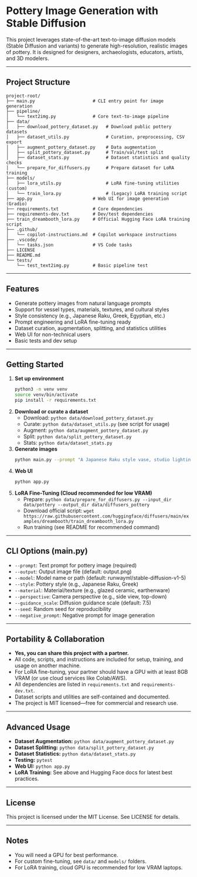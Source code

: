 # Pottery Image Generation with Stable Diffusion

This project leverages state-of-the-art text-to-image diffusion models (Stable Diffusion and variants) to generate high-resolution, realistic images of pottery. It is designed for designers, archaeologists, educators, artists, and 3D modelers.

---

## Project Structure

```
project-root/
├── main.py                      # CLI entry point for image generation
├── pipeline/
│   └── text2img.py              # Core text-to-image pipeline
├── data/
│   ├── download_pottery_dataset.py   # Download public pottery datasets
│   ├── dataset_utils.py              # Curation, preprocessing, CSV export
│   ├── augment_pottery_dataset.py    # Data augmentation
│   ├── split_pottery_dataset.py      # Train/val/test split
│   ├── dataset_stats.py              # Dataset statistics and quality checks
│   └── prepare_for_diffusers.py      # Prepare dataset for LoRA training
├── models/
│   ├── lora_utils.py                 # LoRA fine-tuning utilities (custom)
│   └── train_lora.py                 # (Legacy) LoRA training script
├── app.py                       # Web UI for image generation (Gradio)
├── requirements.txt             # Core dependencies
├── requirements-dev.txt         # Dev/test dependencies
├── train_dreambooth_lora.py     # Official Hugging Face LoRA training script
├── .github/
│   └── copilot-instructions.md  # Copilot workspace instructions
├── .vscode/
│   └── tasks.json               # VS Code tasks
├── LICENSE
├── README.md
└── tests/
    └── test_text2img.py         # Basic pipeline test
```

---

## Features
- Generate pottery images from natural language prompts
- Support for vessel types, materials, textures, and cultural styles
- Style consistency (e.g., Japanese Raku, Greek, Egyptian, etc.)
- Prompt engineering and LoRA fine-tuning ready
- Dataset curation, augmentation, splitting, and statistics utilities
- Web UI for non-technical users
- Basic tests and dev setup

---

## Getting Started

1. **Set up environment**
   ```bash
   python3 -m venv venv
   source venv/bin/activate
   pip install -r requirements.txt
   ```
2. **Download or curate a dataset**
   - Download: `python data/download_pottery_dataset.py`
   - Curate: `python data/dataset_utils.py` (see script for usage)
   - Augment: `python data/augment_pottery_dataset.py`
   - Split: `python data/split_pottery_dataset.py`
   - Stats: `python data/dataset_stats.py`
3. **Generate images**
   ```bash
   python main.py --prompt "A Japanese Raku style vase, studio lighting" --style "Japanese Raku" --material "glazed ceramic" --perspective "side view" --output pottery.png
   ```
4. **Web UI**
   ```bash
   python app.py
   ```
5. **LoRA Fine-Tuning (Cloud recommended for low VRAM)**
   - Prepare: `python data/prepare_for_diffusers.py --input_dir data/pottery --output_dir data/diffusers_pottery`
   - Download official script: `wget https://raw.githubusercontent.com/huggingface/diffusers/main/examples/dreambooth/train_dreambooth_lora.py`
   - Run training (see README for recommended command)

---

## CLI Options (main.py)
- `--prompt`: Text prompt for pottery image (required)
- `--output`: Output image file (default: output.png)
- `--model`: Model name or path (default: runwayml/stable-diffusion-v1-5)
- `--style`: Pottery style (e.g., Japanese Raku, Greek)
- `--material`: Material/texture (e.g., glazed ceramic, earthenware)
- `--perspective`: Camera perspective (e.g., side view, top-down)
- `--guidance_scale`: Diffusion guidance scale (default: 7.5)
- `--seed`: Random seed for reproducibility
- `--negative_prompt`: Negative prompt for image generation

---

## Portability & Collaboration
- **Yes, you can share this project with a partner.**
- All code, scripts, and instructions are included for setup, training, and usage on another machine.
- For LoRA fine-tuning, your partner should have a GPU with at least 8GB VRAM (or use cloud services like Colab/AWS).
- All dependencies are listed in `requirements.txt` and `requirements-dev.txt`.
- Dataset scripts and utilities are self-contained and documented.
- The project is MIT licensed—free for commercial and research use.

---

## Advanced Usage
- **Dataset Augmentation:** `python data/augment_pottery_dataset.py`
- **Dataset Splitting:** `python data/split_pottery_dataset.py`
- **Dataset Statistics:** `python data/dataset_stats.py`
- **Testing:** `pytest`
- **Web UI:** `python app.py`
- **LoRA Training:** See above and Hugging Face docs for latest best practices.

---

## License
This project is licensed under the MIT License. See LICENSE for details.

---

## Notes
- You will need a GPU for best performance.
- For custom fine-tuning, see `data/` and `models/` folders.
- For LoRA training, cloud GPU is recommended for low VRAM laptops.
